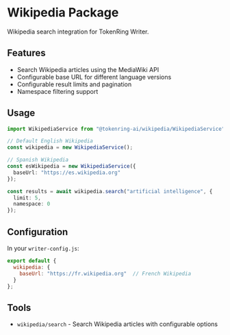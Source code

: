 # Wikipedia Package

Wikipedia search integration for TokenRing Writer.

## Features

- Search Wikipedia articles using the MediaWiki API
- Configurable base URL for different language versions
- Configurable result limits and pagination
- Namespace filtering support

## Usage

```typescript
import WikipediaService from "@tokenring-ai/wikipedia/WikipediaService";

// Default English Wikipedia
const wikipedia = new WikipediaService();

// Spanish Wikipedia
const esWikipedia = new WikipediaService({
  baseUrl: "https://es.wikipedia.org"
});

const results = await wikipedia.search("artificial intelligence", {
  limit: 5,
  namespace: 0
});
```

## Configuration

In your `writer-config.js`:

```javascript
export default {
  wikipedia: {
    baseUrl: "https://fr.wikipedia.org"  // French Wikipedia
  }
};
```

## Tools

- `wikipedia/search` - Search Wikipedia articles with configurable options